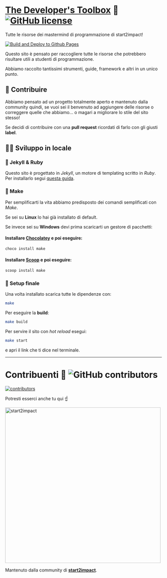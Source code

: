 # [The Developer's Toolbox](https://thedevelopertoolbox.github.io) 🧰 [![GitHub license](https://img.shields.io/github/license/thedevelopertoolbox/template?color=grey&label=License)](https://github.com/thedevelopertoolbox/template/blob/main/LICENSE)
Tutte le risorse dei mastermind di programmazione di start2impact!

[![Build and Deploy to Github Pages](https://github.com/thedevelopertoolbox/template/actions/workflows/jekyll.yml/badge.svg)](https://github.com/thedevelopertoolbox/template/actions/workflows/jekyll.yml)


Questo sito è pensato per raccogliere tutte le risorse che potrebbero risultare utili a studenti di programmazione.

Abbiamo raccolto tantissimi strumenti, guide, framework e altri in un unico punto.

## 👥 Contribuire

Abbiamo pensato ad un progetto totalmente aperto e mantenuto dalla community quindi, se vuoi sei il benvenuto ad aggiungere delle risorse o correggere quelle che abbiamo... o magari a migliorare lo stile del sito stesso!

Se decidi di contribuire con una **pull request** ricordati di farlo con gli giusti **label**.

## 👨‍💻 Sviluppo in locale

### 🧪 Jekyll & Ruby

Questo sito è progettato in *Jekyll*, un motore di templating scritto in *Ruby*. Per installarlo segui [questa guida](https://jekyllrb.com/docs/installation/).

### 🔧 Make
Per semplificarti la vita abbiamo predisposto dei comandi semplificati con *Make*.

Se sei su **Linux** lo hai già installato di default.

Se invece sei su **Windows** devi prima scaricarti un gestore di pacchetti:

#### Installare [Chocolatey](https://chocolatey.org/install) e poi eseguire:
```bash
choco install make
```

#### Installare [Scoop](https://scoop.sh) e poi eseguire:
```bash
scoop install make
```
### 🎉 Setup finale
Una volta installato scarica tutte le dipendenze con:

```bash
make
```

Per eseguire la **build**:

```bash
make build
```

Per servire il sito con *hot reload* esegui:

```bash
make start
```

e apri il link che ti dice nel terminale.

---

# Contribuenti 💚 ![GitHub contributors](https://img.shields.io/github/contributors/thedevelopertoolbox/template?color=grey&label=)

[![contributors](https://contrib.rocks/image?repo=thedevelopertoolbox/template)](https://github.com/thedevelopertoolbox/template/graphs/contributors)


Potresti esserci anche tu qui ☝


<img src="https://i.ibb.co/VCrGbkN/Pallino-bianco-2.png" width="500px" alt="start2impact">


Mantenuto dalla community di [**start2impact**](https://start2impact.it).

